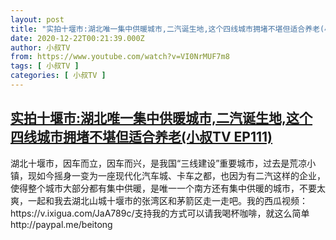 ```yaml
---
layout: post
title: "实拍十堰市:湖北唯一集中供暖城市,二汽诞生地,这个四线城市拥堵不堪但适合养老(小叔TV EP111)"
date: 2020-12-22T00:21:39.000Z
author: 小叔TV
from: https://www.youtube.com/watch?v=VI0NrMUF7m8
tags: [ 小叔TV ]
categories: [ 小叔TV ]
---
```

<!--1608596499000-->
[实拍十堰市:湖北唯一集中供暖城市,二汽诞生地,这个四线城市拥堵不堪但适合养老(小叔TV EP111)](https://www.youtube.com/watch?v=VI0NrMUF7m8)
------

<div>
湖北十堰市，因车而立，因车而兴，是我国“三线建设”重要城市，过去是荒凉小镇，现如今摇身一变为一座现代化汽车城、卡车之都，也因为有二汽这样的企业，使得整个城市大部分都有集中供暖，是唯一一个南方还有集中供暖的城市，不要太爽，一起和我去湖北山城十堰市的张湾区和茅箭区走一走吧。我的西瓜视频：https://v.ixigua.com/JaA789c/支持我的方式可以请我喝杯咖啡，就这么简单http://paypal.me/beitong
</div>
